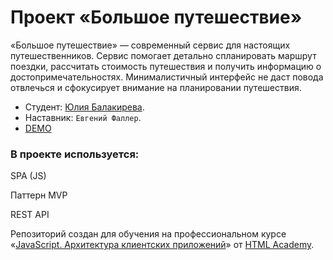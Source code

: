 # Проект «Большое путешествие»

«Большое путешествие» — современный сервис для настоящих путешественников. Сервис помогает детально спланировать маршрут поездки, рассчитать стоимость путешествия и получить информацию о достопримечательностях. Минималистичный интерфейс не даст повода отвлечься и сфокусирует внимание на планировании путешествия.

- Студент: [Юлия Балакирева](https://up.htmlacademy.ru/ecmascript/17/user/1866585).
- Наставник: `Евгений Фаллер`.
- [DEMO]()

### В проекте используется:

SPA (JS)

Паттерн MVP

REST API

Репозиторий создан для обучения на профессиональном курсе «[JavaScript. Архитектура клиентских приложений](https://htmlacademy.ru/intensive/ecmascript)» от [HTML Academy](https://htmlacademy.ru).

[check-image]: https://github.com/htmlacademy-ecmascript/1866585-big-trip-17/workflows/Project%20check/badge.svg?branch=master
[check-url]: https://github.com/htmlacademy-ecmascript/1866585-big-trip-17/actions

